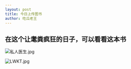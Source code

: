 ```yaml
---
layout: post
title: 今日上传图书
author: 吃瓜老王
---
```

## 在这个让耄粪疯狂的日子，可以看看这本书

![私人医生.jpg](https://i.loli.net/2018/12/26/5c22c07b6939a.jpg)

![LWKT.jpg](https://i.loli.net/2018/12/26/5c22c07b64683.jpg)
